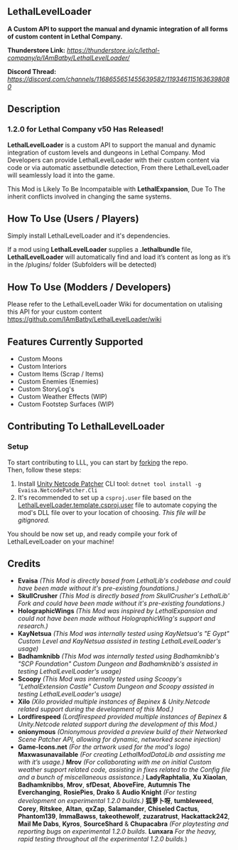 **LethalLevelLoader**
--

**A Custom API to support the manual and dynamic integration of all forms of custom content in Lethal Company.**

**Thunderstore Link:** *https://thunderstore.io/c/lethal-company/p/IAmBatby/LethalLevelLoader/*

**Discord Thread:** *https://discord.com/channels/1168655651455639582/1193461151636398080*

**Description**
--

### **1.2.0 for Lethal Company v50 Has Released!**

**LethalLevelLoader** is a custom API to support the manual and dynamic integration of custom levels and dungeons in Lethal Company. 
Mod Developers can provide LethalLevelLoader with their custom content via code or via automatic assetbundle detection, From there LethalLevelLoader will seamlessly load it into the game.

This Mod is Likely To Be Incompataible with **LethalExpansion**, Due To The inherit conflicts involved in changing the same systems.

**How To Use (Users / Players)**
--


  Simply install LethalLevelLoader and it's dependencies.


  If a mod using **LethalLevelLoader** supplies a **.lethalbundle** file, **LethalLevelLoader** will automatically find and load it’s content as long as it’s in the /plugins/ folder (Subfolders will be detected)

**How To Use (Modders / Developers)**
--


  Please refer to the LethalLevelLoader Wiki for documentation on utalising this API for your custom content
  https://github.com/IAmBatby/LethalLevelLoader/wiki

**Features Currently Supported**
--
* Custom Moons
* Custom Interiors
* Custom Items (Scrap / Items)
* Custom Enemies (Enemies)
* Custom StoryLog's
* Custom Weather Effects (WIP)
* Custom Footstep Surfaces (WIP)

**Contributing To LethalLevelLoader**
--

### Setup
To start contributing to LLL, you can start by [forking](https://docs.github.com/en/pull-requests/collaborating-with-pull-requests/working-with-forks/fork-a-repo) the repo.  
Then, follow these steps:  
1. Install [Unity Netcode Patcher](https://github.com/EvaisaDev/UnityNetcodePatcher) CLI tool: `dotnet tool install -g Evaisa.NetcodePatcher.Cli`  
2. It's recommended to set up a `csproj.user` file based on the [LethalLevelLoader.template.csproj.user](/LethalLevelLoader/LethalLevelLoader.template.csproj.user) file to automate copying the mod's DLL file over to your location of choosing. *This file will be gitignored.*

You should be now set up, and ready compile your fork of LethalLevelLoader on your machine!

**Credits**
--

* **Evaisa** *(This Mod is directly based from LethalLib's codebase and could have been made without it's pre-existing foundations.)*
* **SkullCrusher** *(This Mod is directly based from SkullCrusher's LethalLib' Fork and could have been made without it's pre-existing foundations.)*
* **HolographicWings** *(This Mod was inspired by LethalExpansion and could not have been made without HolographicWing's support and research.)*
* **KayNetsua** *(This Mod was internally tested using KayNetsua's "E Gypt" Custom Level and KayNetsua assisted in testing LethalLevelLoader's usage)*
* **Badhamknibb** *(This Mod was internally tested using Badhamknibb's "SCP Foundation" Custom Dungeon and Badhamknibb's assisted in testing LethalLevelLoader's usage)*
* **Scoopy** *(This Mod was internally tested using Scoopy's "LethalExtension Castle" Custom Dungeon and Scoopy assisted in testing LethalLevelLoader's usage)*
* **Xilo** *(Xilo provided multiple instances of Bepinex & Unity.Netcode related support during the development of this Mod.)*
* **Lordfirespeed** *(Lordfirespeed provided multiple instances of Bepinex & Unity.Netcode related support during the development of this Mod.)*
* **onionymous** *(Onionymous provided a preview build of their Networked Scene Patcher API, allowing for dynamic, networked scene injection)*
* **Game-Icons.net** *(For the artwork used for the mod's logo)*
**Maxwasunavailable** *(For creating LethalModDataLib and assisting me with it’s usage.)*
**Mrov** *(For collaborating with me on initial Custom weather support related code, assisting in fixes related to the Config file and a bunch of miscellaneous assistance.)*
**LadyRaphtalia**, **Xu Xiaolan**, **Badhamknibbs**, **Mrov**, **sfDesat**, **AboveFire**, **Autumnis The Everchanging**, **RosiePies**, **Drako** & **Audio Knight** *(For testing development on experimental 1.2.0 builds.)*
**狐萝卜呀**, **tumbleweed**, **Corey**, **Ritskee**, **Altan**, **qxZap**, **Salamander**, **Chiseled Cactus**, **Phantom139**, **ImmaBawss**, **takeothewolf**, **zuzaratrust**, **Hackattack242**, **Mail Me Dabs**, **Kyros**, **SourceShard** & **Chupacabra** *(For playtesting and reporting bugs on experimental 1.2.0 builds.*
**Lunxara** *For the heavy, rapid testing throughout all the experimental 1.2.0 builds.*)

